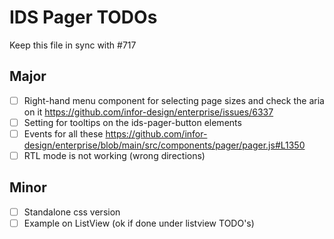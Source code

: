 # IDS Pager TODOs

Keep this file in sync with #717

## Major

- [ ] Right-hand menu component for selecting page sizes and check the aria on it https://github.com/infor-design/enterprise/issues/6337
- [ ] Setting for tooltips on the ids-pager-button elements
- [ ] Events for all these https://github.com/infor-design/enterprise/blob/main/src/components/pager/pager.js#L1350
- [ ] RTL mode is not working (wrong directions)

## Minor

- [ ] Standalone css version
- [ ] Example on ListView (ok if done under listview TODO's)
